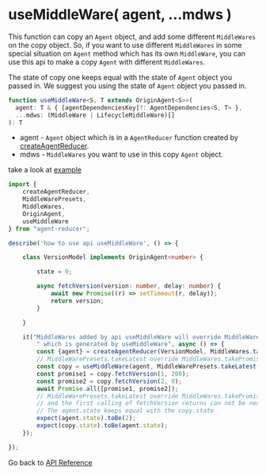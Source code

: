 # useMiddleWare( agent, ...mdws )

This function can copy an `Agent` object, and add some different `MiddleWares` on the copy object. So, if you want to use different `MiddleWares` in some special situation on `Agent` method which has its own `MiddleWare`, you can use this api to make a copy `Agent` with different `MiddleWares`. 

The state of copy one keeps equal with the state of `Agent` object you passed in. We suggest you using the state of `Agent` object you passed in.

```typescript
function useMiddleWare<S, T extends OriginAgent<S>>(
  agent: T & { [agentDependenciesKey]?: AgentDependencies<S, T> },
  ...mdws: (MiddleWare | LifecycleMiddleWare)[]
): T
```
* agent - `Agent` object which is in a `AgentReducer` function created by [createAgentReducer](https://github.com/filefoxper/agent-reducer/blob/master/documents/en/api/create_agent_reducer.md).
* mdws - `MiddleWares` you want to use in this copy `Agent` object.

take a look at [example](https://github.com/filefoxper/agent-reducer/blob/master/test/en/api/useMiddleWare.spec.ts)
```typescript
import {
    createAgentReducer,
    MiddleWarePresets,
    MiddleWares,
    OriginAgent,
    useMiddleWare
} from "agent-reducer";

describe('how to use api useMiddleWare', () => {

    class VersionModel implements OriginAgent<number> {

        state = 0;

        async fetchVersion(version: number, delay: number) {
            await new Promise((r) => setTimeout(r, delay));
            return version;
        }

    }

    it("MiddleWares added by api useMiddleWare will override MiddleWares added by api createAgentReducer on the copy 'Agent'" +
        " which is generated by useMiddleWare", async () => {
        const {agent} = createAgentReducer(VersionModel, MiddleWares.takePromiseResolve());
        // MiddleWarePresets.takeLatest override MiddleWares.takePromiseResolve
        const copy = useMiddleWare(agent, MiddleWarePresets.takeLatest());
        const promise1 = copy.fetchVersion(1, 200);
        const promise2 = copy.fetchVersion(2, 0);
        await Promise.all([promise1, promise2]);
        // MiddleWarePresets.takeLatest override MiddleWares.takePromiseResolve,
        // and the first calling of fetchVersion returns can not be next state.
        // The agent.state keeps equal with the copy.state
        expect(agent.state).toBe(2);
        expect(copy.state).toBe(agent.state);
    });

});
```

Go back to [API Reference](https://github.com/filefoxper/agent-reducer/blob/master/documents/en/api/index.md)